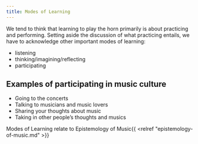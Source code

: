 ```yaml
---
title: Modes of Learning
---
```


We tend to think that learning to play the horn primarily is about practicing and performing. Setting aside the discussion of what practicing entails, we have to acknowledge other important modes of learning:

- listening
- thinking/imagining/reflecting
- participating

## Examples of participating in music culture

- Going to the concerts
- Talking to musicians and music lovers
- Sharing your thoughts about music
- Taking in other people’s thoughts and musics

Modes of Learning relate to Epistemology of Music{{ <relref "epistemology-of-music.md" >}}
